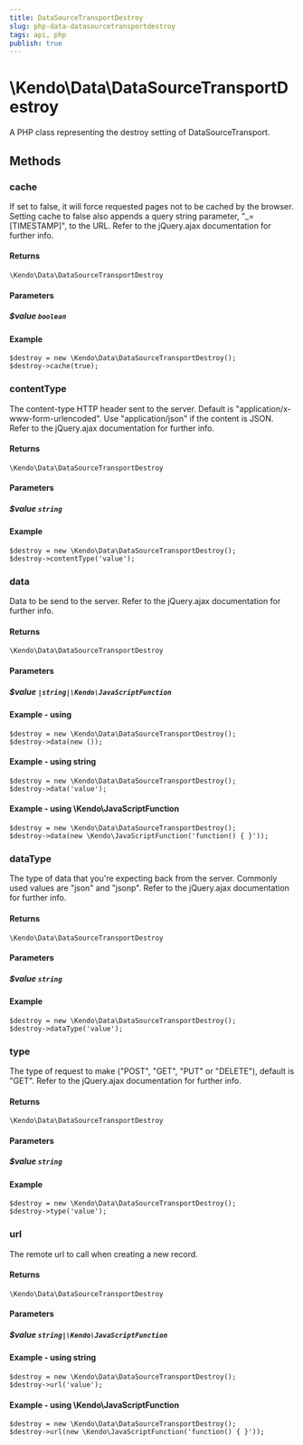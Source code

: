 ```yaml
---
title: DataSourceTransportDestroy
slug: php-data-datasourcetransportdestroy
tags: api, php
publish: true
---
```


# \Kendo\Data\DataSourceTransportDestroy

A PHP class representing the destroy setting of DataSourceTransport.


## Methods

### cache
If set to false, it will force requested pages not to be cached by the browser. Setting cache to false also appends a query string parameter, "_=[TIMESTAMP]", to the URL.
Refer to the jQuery.ajax documentation for further info.

#### Returns
`\Kendo\Data\DataSourceTransportDestroy`

#### Parameters

##### $value `boolean`



#### Example 
    $destroy = new \Kendo\Data\DataSourceTransportDestroy();
    $destroy->cache(true);

### contentType
The content-type HTTP header sent to the server. Default is "application/x-www-form-urlencoded". Use "application/json" if the content is JSON.
Refer to the jQuery.ajax documentation for further info.

#### Returns
`\Kendo\Data\DataSourceTransportDestroy`

#### Parameters

##### $value `string`



#### Example 
    $destroy = new \Kendo\Data\DataSourceTransportDestroy();
    $destroy->contentType('value');

### data
Data to be send to the server.
Refer to the jQuery.ajax documentation for further info.

#### Returns
`\Kendo\Data\DataSourceTransportDestroy`

#### Parameters

##### $value `|string|\Kendo\JavaScriptFunction`



#### Example  - using 
    $destroy = new \Kendo\Data\DataSourceTransportDestroy();
    $destroy->data(new ());

#### Example  - using string
    $destroy = new \Kendo\Data\DataSourceTransportDestroy();
    $destroy->data('value');

#### Example  - using \Kendo\JavaScriptFunction
    $destroy = new \Kendo\Data\DataSourceTransportDestroy();
    $destroy->data(new \Kendo\JavaScriptFunction('function() { }'));

### dataType
The type of data that you're expecting back from the server. Commonly used values are "json" and "jsonp".
Refer to the jQuery.ajax documentation for further info.

#### Returns
`\Kendo\Data\DataSourceTransportDestroy`

#### Parameters

##### $value `string`



#### Example 
    $destroy = new \Kendo\Data\DataSourceTransportDestroy();
    $destroy->dataType('value');

### type
The type of request to make ("POST", "GET", "PUT" or "DELETE"), default is "GET".
Refer to the jQuery.ajax documentation for further info.

#### Returns
`\Kendo\Data\DataSourceTransportDestroy`

#### Parameters

##### $value `string`



#### Example 
    $destroy = new \Kendo\Data\DataSourceTransportDestroy();
    $destroy->type('value');

### url
The remote url to call when creating a new record.

#### Returns
`\Kendo\Data\DataSourceTransportDestroy`

#### Parameters

##### $value `string|\Kendo\JavaScriptFunction`



#### Example  - using string
    $destroy = new \Kendo\Data\DataSourceTransportDestroy();
    $destroy->url('value');

#### Example  - using \Kendo\JavaScriptFunction
    $destroy = new \Kendo\Data\DataSourceTransportDestroy();
    $destroy->url(new \Kendo\JavaScriptFunction('function() { }'));

